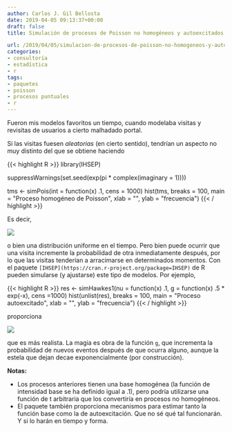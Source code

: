 ```yaml
---
author: Carlos J. Gil Bellosta
date: 2019-04-05 09:13:37+00:00
draft: false
title: Simulación de procesos de Poisson no homogéneos y autoexcitados

url: /2019/04/05/simulacion-de-procesos-de-poisson-no-homogeneos-y-autoexcitados/
categories:
- consultoría
- estadística
- r
tags:
- paquetes
- poisson
- procesos puntuales
- r
---
```


Fueron mis modelos favoritos un tiempo, cuando modelaba visitas y revisitas de usuarios a cierto malhadado portal.

Si las visitas fuesen _aleatorias_ (en cierto sentido), tendrían un aspecto no muy distinto del que se obtiene haciendo

{{< highlight R >}}
library(IHSEP)

suppressWarnings(set.seed(exp(pi * complex(imaginary = 1))))

tms <- simPois(int = function(x) .1, cens = 1000)
hist(tms, breaks = 100, main = "Proceso homogéneo de Poisson",
      xlab = "", ylab = "frecuencia")
{{< / highlight >}}

Es decir,

![](/wp-uploads/2019/04/proceso_homogeneo.png#center)

o bien una distribución uniforme en el tiempo. Pero bien puede ocurrir que una visita incremente la probabilidad de otra inmediatamente después, por lo que las visitas tenderían a arracimarse en determinados momentos. Con el paquete `[IHSEP](https://cran.r-project.org/package=IHSEP)` de R pueden simularse (y ajustarse) este tipo de modelos. Por ejemplo,

{{< highlight R >}}
res <- simHawkes1(nu = function(x) .1,
    g = function(x) .5 * exp(-x), cens =1000)
hist(unlist(res), breaks = 100,
main = "Proceso autoexcitado",
      xlab = "", ylab = "frecuencia")
{{< / highlight >}}

proporciona

![](/wp-uploads/2019/04/proceso_autoexcitado.png#center)

que es más realista. La magia es obra de la función `g`, que incrementa la probabilidad de nuevos eventos después de que ocurra alguno, aunque la estela que dejan decae exponencialmente (por construcción).

**Notas:**

* Los procesos anteriores tienen una base homogénea (la función de intensidad base se ha definido igual a .1), pero podría utilizarse una función de t arbitraria que los convertiría en procesos no homogéneos.
* El paquete también proporciona mecanismos para estimar tanto la función base como la de autoexcitación. Que no sé qué tal funcionarán. Y si lo harán en tiempo y forma.